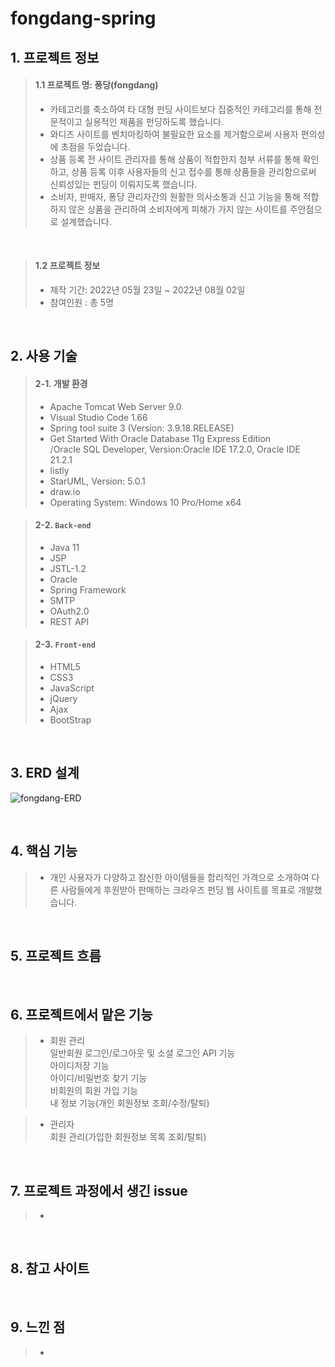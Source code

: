 # fongdang-spring
## 1. 프로젝트 정보
>#### 1.1 프로젝트 명: 퐁당(fongdang)  
>- 카테고리를 축소하여 타 대형 펀딩 사이트보다 집중적인 카테고리를 통해 전문적이고 실용적인 제품을 펀딩하도록 했습니다. 
>- 와디즈 사이트를 벤치마킹하여 불필요한 요소를 제거함으로써 사용자 편의성에 초점을 두었습니다.
>- 상품 등록 전 사이트 관리자를 통해 상품이 적합한지 첨부 서류를 통해 확인하고, 상품 등록 이후 사용자들의 신고 접수를 통해 상품들을 관리함으로써 신뢰성있는 펀딩이 이뤄지도록 했습니다.
>- 소비자, 판매자, 퐁당 관리자간의 원활한 의사소통과 신고 기능을 통해 적합하지 않은 상품을 관리하여 소비자에게 피해가 가지 않는 사이트를 주안점으로 설계했습니다.

</br>

>#### 1.2 프로젝트 정보     
>- 제작 기간: 2022년 05월 23일 ~ 2022년 08월 02일    
>- 참여인원 : 총 5명

</br>

## 2. 사용 기술
>#### 2-1. 개발 환경   
 >- Apache Tomcat Web Server 9.0   
 >- Visual Studio Code 1.66   
 >- Spring tool suite 3 (Version: 3.9.18.RELEASE)    
 >- Get Started With Oracle Database 11g Express Edition   
  /Oracle SQL Developer, Version:Oracle IDE 17.2.0, Oracle IDE 21.2.1    
 >- listly
 >- StarUML, Version: 5.0.1   
 >- draw.io
 >- Operating System: Windows 10 Pro/Home x64
 
>#### 2-2. `Back-end`
  >- Java 11
  >- JSP
  >- JSTL-1.2
  >- Oracle
  >- Spring Framework 
  >- SMTP
  >- OAuth2.0
  >- REST API
  
>#### 2-3. `Front-end`
  >- HTML5
  >- CSS3
  >- JavaScript
  >- jQuery
  >- Ajax
  >- BootStrap

</br>

## 3. ERD 설계
![fongdang-ERD](https://user-images.githubusercontent.com/98321110/194699929-b9668700-3b1a-4429-a752-73f1ac939fce.png)

</br>

## 4. 핵심 기능
>- 개인 사용자가 다양하고 참신한 아이템들을 합리적인 가격으로 소개하여 다른 사람들에게 후원받아 판매하는 크라우즈 펀딩 웹 사이트를 목표로 개발했습니다.

</br>

## 5. 프로젝트 흐름

</br>

## 6. 프로젝트에서 맡은 기능
>- 회원 관리   
 > 일반회원 로그인/로그아웃 및 소셜 로그인 API 기능   
 > 아이디저장 기능   
 > 아이디/비밀번호 찾기 기능   
 > 비회원의 회원 가입 기능   
 > 내 정보 기능(개인 회원정보 조회/수정/탈퇴)    

>- 관리자   
 > 회원 관리(가입한 회원정보 목록 조회/탈퇴)
 
</br>

## 7. 프로젝트 과정에서 생긴 issue
>- 
</br>

## 8. 참고 사이트
> 

</br>

## 9. 느낀 점
>- 

